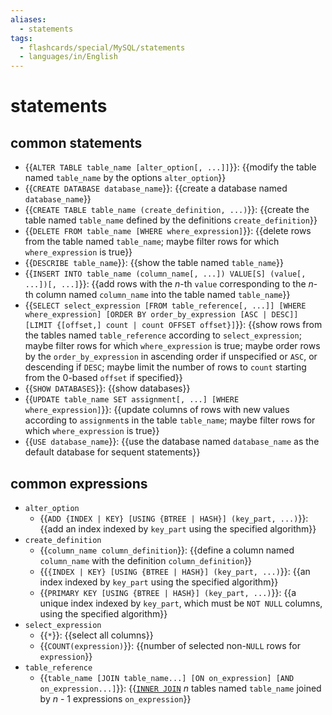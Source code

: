 ```yaml
---
aliases:
  - statements
tags:
  - flashcards/special/MySQL/statements
  - languages/in/English
---
```


# statements

## common statements

- {{`ALTER TABLE table_name [alter_option[, ...]]`}}: {{modify the table named `table_name` by the options `alter_option`}}
- {{`CREATE DATABASE database_name`}}: {{create a database named `database_name`}}
- {{`CREATE TABLE table_name (create_definition, ...)`}}: {{create the table named `table_name` defined by the definitions `create_definition`}}
- {{`DELETE FROM table_name [WHERE where_expression]`}}: {{delete rows from the table named `table_name`; maybe filter rows for which `where_expression` is true}}
- {{`DESCRIBE table_name`}}: {{show the table named `table_name`}}
- {{`INSERT INTO table_name (column_name[, ...]) VALUE[S] (value[, ...])[, ...]`}}: {{add rows with the _n_-th `value` corresponding to the _n_-th column named `column_name` into the table named `table_name`}}
- {{`SELECT select_expression [FROM table_reference[, ...]] [WHERE where_expression] [ORDER BY order_by_expression [ASC | DESC]] [LIMIT {[offset,] count | count OFFSET offset}]`}}: {{show rows from the tables named `table_reference` according to `select_expression`; maybe filter rows for which `where_expression` is true; maybe order rows by the `order_by_expression` in ascending order if unspecified or `ASC`, or descending if `DESC`; maybe limit the number of rows to `count` starting from the 0-based `offset` if specified}}
- {{`SHOW DATABASES`}}: {{show databases}}
- {{`UPDATE table_name SET assignment[, ...] [WHERE where_expression]`}}: {{update columns of rows with new values according to `assignment`s in the table `table_name`; maybe filter rows for which `where_expression` is true}}
- {{`USE database_name`}}: {{use the database named `database_name` as the default database for sequent statements}} <!--SR:!2024-01-14,90,310!2024-02-16,105,310!2025-01-19,374,330!2024-01-17,93,310!2024-07-05,199,299!2024-09-16,273,319!2024-10-29,291,319!2024-06-05,181,299!2024-01-23,34,279!2024-01-16,94,319!2024-02-15,41,299!2024-01-29,105,319!2024-06-11,181,299!2024-01-21,79,299!2024-02-23,112,319!2025-02-11,396,339!2024-07-04,196,299!2024-03-22,119,279!2024-01-15,91,319!2025-02-15,400,339-->

## common expressions

- `alter_option`
  - {{`ADD {INDEX | KEY} [USING {BTREE | HASH}] (key_part, ...)`}}: {{add an index indexed by `key_part` using the specified algorithm}}
- `create_definition`
  - {{`column_name column_definition`}}: {{define a column named `column_name` with the definition `column_definition`}}
  - {{`{INDEX | KEY} [USING {BTREE | HASH}] (key_part, ...)`}}: {{an index indexed by `key_part` using the specified algorithm}}
  - {{`PRIMARY KEY [USING {BTREE | HASH}] (key_part, ...)`}}: {{a unique index indexed by `key_part`, which must be `NOT NULL` columns, using the specified algorithm}}
- `select_expression`
  - {{`*`}}: {{select all columns}}
  - {{`COUNT(expression)`}}: {{number of selected non-`NULL` rows for `expression`}}
- `table_reference`
  - {{`table_name [JOIN table_name...] [ON on_expression] [AND on_expression...]`}}: {{[`INNER JOIN`](join%20(SQL).md#inner%20join) _n_ tables named `table_name` joined by _n_ - 1 expressions `on_expression`}} <!--SR:!2024-02-15,94,250!2024-02-18,107,310!2024-01-22,98,310!2024-02-11,100,310!2024-01-14,72,299!2024-01-28,104,319!2024-02-18,41,299!2024-02-26,46,299!2024-02-24,113,319!2024-10-02,270,319!2024-02-14,103,319!2024-10-20,283,319!2024-01-16,31,279!2024-08-09,223,299-->
